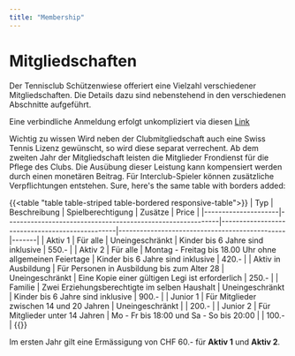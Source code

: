 ```yaml
---
title: "Membership"
---
```


# Mitgliedschaften

Der Tennisclub Schützenwiese offeriert eine Vielzahl verschiedener Mitgliedschaften. Die Details dazu sind nebenstehend in den verschiedenen Abschnitte aufgeführt.

Eine verbindliche Anmeldung erfolgt unkompliziert via diesen [Link](http://tcsw.ch/subscribe.html)

Wichtig zu wissen
Wird neben der Clubmitgliedschaft auch eine Swiss Tennis Lizenz gewünscht, so wird diese separat verrechent. Ab dem zweiten Jahr der Mitgliedschaft leisten die Mitglieder Frondienst für die Pflege des Clubs. Die Ausübung dieser Leistung kann kompensiert werden durch einen monetären Beitrag. Für Interclub-Spieler können zusätzliche Verpflichtungen entstehen.
Sure, here's the same table with borders added:

{{<table "table table-striped table-bordered responsive-table">}}
| Typ                 | Beschreibung                                               | Spielberechtigung                               | Zusätze                                       | Price |
|---------------------|------------------------------------------------------------|------------------------------------------------|-----------------------------------------------|-------|
| Aktiv 1             | Für alle                                                   | Uneingeschränkt                                 | Kinder bis 6 Jahre sind inklusive             | 550.-   |
| Aktiv 2             | Für alle                                                   | Montag - Freitag bis 18.00 Uhr ohne allgemeinen Feiertage | Kinder bis 6 Jahre sind inklusive | 420.-   |
| Aktiv in Ausbildung | Für Personen in Ausbildung bis zum Alter 28                | Uneingeschränkt                                 | Eine Kopie einer gültigen Legi ist erforderlich | 250.-   |
| Familie             | Zwei Erziehungsberechtigte im selben Haushalt               | Uneingeschränkt                                 | Kinder bis 6 Jahre sind inklusive             | 900.-   |
| Junior 1            | Für Mitglieder zwischen 14 und 20 Jahren                   | Uneingeschränkt                                 |                                               | 200.-   |
| Junior 2            | Für Mitglieder unter 14 Jahren                             | Mo - Fr bis 18:00 und Sa - So bis 20:00        |                                               | 100.-   |
{{</table>}}

Im ersten Jahr gilt eine Ermässigung von CHF 60.- für **Aktiv 1** und **Aktiv 2**.